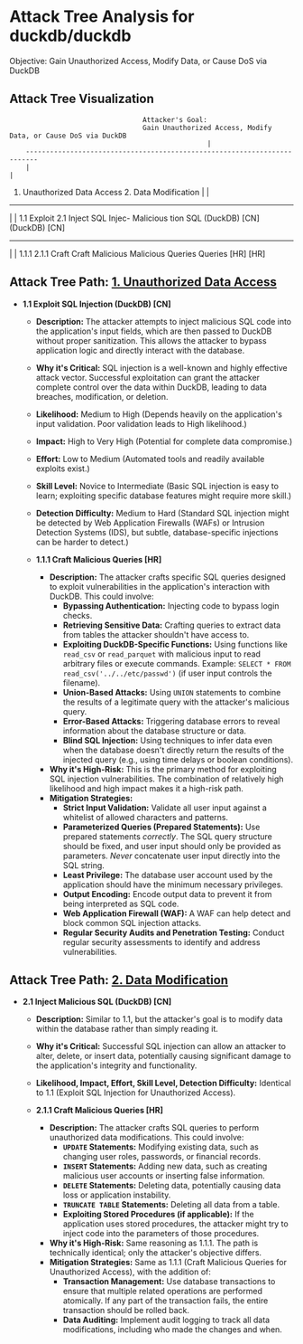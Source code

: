 # Attack Tree Analysis for duckdb/duckdb

Objective: Gain Unauthorized Access, Modify Data, or Cause DoS via DuckDB

## Attack Tree Visualization

                                     Attacker's Goal:
                                     Gain Unauthorized Access, Modify Data, or Cause DoS via DuckDB
                                                     |
        -------------------------------------------------------------------------
        |																											 |
  1. Unauthorized Data Access															   2. Data Modification
        |																											 |
  -------------															  -------------
  |																											 |
1.1 Exploit																										2.1 Inject
SQL Injec-																										Malicious
tion																											SQL
(DuckDB) [CN]																										(DuckDB) [CN]
  -----------																										  -----------
  |																											 |
1.1.1																												2.1.1
Craft																												Craft
Malicious																											Malicious
Queries																											Queries
[HR]																												[HR]

## Attack Tree Path: [1. Unauthorized Data Access](./attack_tree_paths/1__unauthorized_data_access.md)

*   **1.1 Exploit SQL Injection (DuckDB) [CN]**
    *   **Description:** The attacker attempts to inject malicious SQL code into the application's input fields, which are then passed to DuckDB without proper sanitization. This allows the attacker to bypass application logic and directly interact with the database.
    *   **Why it's Critical:** SQL injection is a well-known and highly effective attack vector.  Successful exploitation can grant the attacker complete control over the data within DuckDB, leading to data breaches, modification, or deletion.
    *   **Likelihood:** Medium to High (Depends heavily on the application's input validation. Poor validation leads to High likelihood.)
    *   **Impact:** High to Very High (Potential for complete data compromise.)
    *   **Effort:** Low to Medium (Automated tools and readily available exploits exist.)
    *   **Skill Level:** Novice to Intermediate (Basic SQL injection is easy to learn; exploiting specific database features might require more skill.)
    *   **Detection Difficulty:** Medium to Hard (Standard SQL injection might be detected by Web Application Firewalls (WAFs) or Intrusion Detection Systems (IDS), but subtle, database-specific injections can be harder to detect.)

    *   **1.1.1 Craft Malicious Queries [HR]**
        *   **Description:** The attacker crafts specific SQL queries designed to exploit vulnerabilities in the application's interaction with DuckDB. This could involve:
            *   **Bypassing Authentication:** Injecting code to bypass login checks.
            *   **Retrieving Sensitive Data:**  Crafting queries to extract data from tables the attacker shouldn't have access to.
            *   **Exploiting DuckDB-Specific Functions:**  Using functions like `read_csv` or `read_parquet` with malicious input to read arbitrary files or execute commands.  Example: `SELECT * FROM read_csv('../../etc/passwd')` (if user input controls the filename).
            *   **Union-Based Attacks:** Using `UNION` statements to combine the results of a legitimate query with the attacker's malicious query.
            *   **Error-Based Attacks:**  Triggering database errors to reveal information about the database structure or data.
            *   **Blind SQL Injection:**  Using techniques to infer data even when the database doesn't directly return the results of the injected query (e.g., using time delays or boolean conditions).
        *   **Why it's High-Risk:** This is the primary method for exploiting SQL injection vulnerabilities.  The combination of relatively high likelihood and high impact makes it a high-risk path.
        *   **Mitigation Strategies:**
            *   **Strict Input Validation:** Validate all user input against a whitelist of allowed characters and patterns.
            *   **Parameterized Queries (Prepared Statements):** Use prepared statements *correctly*.  The SQL query structure should be fixed, and user input should only be provided as parameters. *Never* concatenate user input directly into the SQL string.
            *   **Least Privilege:**  The database user account used by the application should have the minimum necessary privileges.
            *   **Output Encoding:** Encode output data to prevent it from being interpreted as SQL code.
            *   **Web Application Firewall (WAF):**  A WAF can help detect and block common SQL injection attacks.
            *   **Regular Security Audits and Penetration Testing:** Conduct regular security assessments to identify and address vulnerabilities.

## Attack Tree Path: [2. Data Modification](./attack_tree_paths/2__data_modification.md)

*   **2.1 Inject Malicious SQL (DuckDB) [CN]**
    *   **Description:** Similar to 1.1, but the attacker's goal is to modify data within the database rather than simply reading it.
    *   **Why it's Critical:**  Successful SQL injection can allow an attacker to alter, delete, or insert data, potentially causing significant damage to the application's integrity and functionality.
    *   **Likelihood, Impact, Effort, Skill Level, Detection Difficulty:** Identical to 1.1 (Exploit SQL Injection for Unauthorized Access).

    *   **2.1.1 Craft Malicious Queries [HR]**
        *   **Description:** The attacker crafts SQL queries to perform unauthorized data modifications. This could involve:
            *   **`UPDATE` Statements:** Modifying existing data, such as changing user roles, passwords, or financial records.
            *   **`INSERT` Statements:**  Adding new data, such as creating malicious user accounts or inserting false information.
            *   **`DELETE` Statements:**  Deleting data, potentially causing data loss or application instability.
            *   **`TRUNCATE TABLE` Statements:**  Deleting all data from a table.
            *   **Exploiting Stored Procedures (if applicable):** If the application uses stored procedures, the attacker might try to inject code into the parameters of those procedures.
        *   **Why it's High-Risk:**  Same reasoning as 1.1.1.  The path is technically identical; only the attacker's objective differs.
        *   **Mitigation Strategies:** Same as 1.1.1 (Craft Malicious Queries for Unauthorized Access), with the addition of:
            *   **Transaction Management:** Use database transactions to ensure that multiple related operations are performed atomically. If any part of the transaction fails, the entire transaction should be rolled back.
            *   **Data Auditing:** Implement audit logging to track all data modifications, including who made the changes and when.

